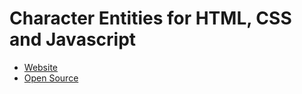 # Character Entities for HTML, CSS and Javascript

- [Website](https://brajeshwar.github.io/entities/)
- [Open Source](https://github.com/brajeshwar/entities/)